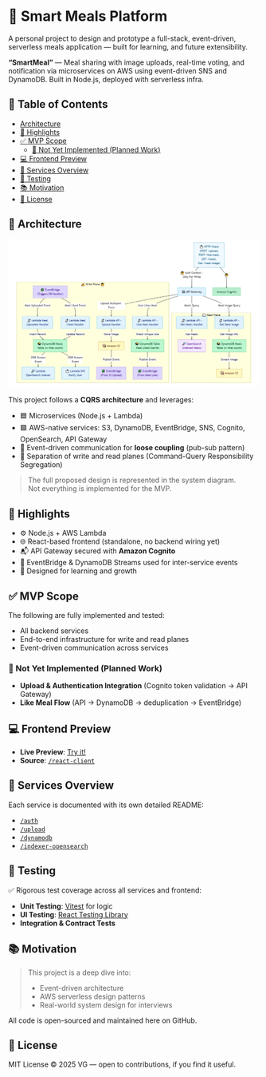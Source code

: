 # 🍱 Smart Meals Platform

A personal project to design and prototype a full-stack, event-driven, serverless meals application — built for learning, and future extensibility.

**“SmartMeal”** — Meal sharing with image uploads, real-time voting, and notification via microservices on AWS using event-driven SNS and DynamoDB. Built in Node.js, deployed with serverless infra.

## 📑 Table of Contents

- [Architecture](#architecture)
- [🎯 Highlights](#-highlights)
- [✅ MVP Scope](#-mvp-scope)
  - [🚧 Not Yet Implemented (Planned Work)](#-not-yet-implemented-planned-work)
- [💻 Frontend Preview](#-frontend-preview)
- [📁 Services Overview](#-services-overview)
- [🧪 Testing](#-testing)
- [📚 Motivation](#-motivation)
- [🚀 License](#-license)

## 📐 Architecture

![System Diagram](./services/docs/architecture.PNG)

This project follows a **CQRS architecture** and leverages:

- 🟦 Microservices (Node.js + Lambda)
- 🟩 AWS-native services: S3, DynamoDB, EventBridge, SNS, Cognito, OpenSearch, API Gateway
- 📨 Event-driven communication for **loose coupling** (pub-sub pattern)
- 🔀 Separation of write and read planes (Command-Query Responsibility Segregation)

> The full proposed design is represented in the system diagram.  
> Not everything is implemented for the MVP.

## 🎯 Highlights

- ⚙️ Node.js + AWS Lambda
- 🌐 React-based frontend (standalone, no backend wiring yet)
- 📬 API Gateway secured with **Amazon Cognito**
- 🔄 EventBridge & DynamoDB Streams used for inter-service events
- 🧠 Designed for learning and growth

## ✅ MVP Scope

The following are fully implemented and tested:

- All backend services
- End-to-end infrastructure for write and read planes
- Event-driven communication across services

### 🚧 Not Yet Implemented (Planned Work)

- **Upload & Authentication Integration** (Cognito token validation → API Gateway)
- **Like Meal Flow** (API → DynamoDB → deduplication → EventBridge)

## 💻 Frontend Preview

- **Live Preview**: [Try it!](https://smartmeal-preview.netlify.app/)
- **Source**: [`/react-client`](./react-client/)

## 📁 Services Overview

Each service is documented with its own detailed README:

- [`/auth`](./services/auth/README.md)
- [`/upload`](./services/upload-meal/README.md)
- [`/dynamodb`](./services/get-meals/events/README.md)
- [`/indexer-opensearch`](./services/get-meals/elastic-search/README.md)

## 🧪 Testing

✅ Rigorous test coverage across all services and frontend:

- **Unit Testing**: [Vitest](https://vitest.dev/) for logic
- **UI Testing**: [React Testing Library](https://testing-library.com/docs/react-testing-library/intro/)
- **Integration & Contract Tests**

## 📚 Motivation

> This project is a deep dive into:
>
> - Event-driven architecture
> - AWS serverless design patterns
> - Real-world system design for interviews

All code is open-sourced and maintained here on GitHub.

## 🚀 License

MIT License © 2025 VG — open to contributions, if you find it useful.
